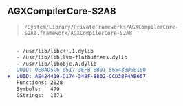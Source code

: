 ## AGXCompilerCore-S2A8

> `/System/Library/PrivateFrameworks/AGXCompilerCore-S2A8.framework/AGXCompilerCore-S2A8`

```diff

   - /usr/lib/libc++.1.dylib
   - /usr/lib/libllvm-flatbuffers.dylib
   - /usr/lib/libobjc.A.dylib
-  UUID: 0E8AD5C6-B517-3EFB-BB01-565438D6B160
+  UUID: AE424419-D174-34BF-8802-CCD38F4AB667
   Functions: 2028
   Symbols:   479
   CStrings:  1671

```
